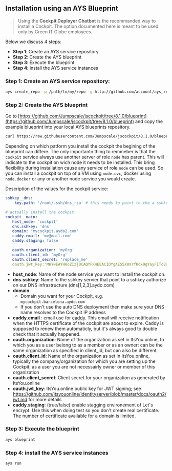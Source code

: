 ## Installation using an AYS Blueprint

> Using the **Cockpit Deployer Chatbot** is the recommanded way to install a Cockpit. The option documented here is meant to be used only by Green IT Globe employees.

Below we discuss 4 steps:
- **Step 1**: Create an AYS service repository
- **Step 2**: Create the AYS blueprint
- **Step 3**: Execute the blueprint
- **Step 4**: install the AYS service instances


### Step 1: Create an AYS service repository:

```bash
ays create_repo -p /path/to/my/repo -g http://github.com/account/ays_repo
```

### Step 2: Create the AYS blueprint

Go to [https://github.com/Jumpscale/jscockpit/tree/8.1.0/blueprint](https://github.com/Jumpscale/jscockpit/tree/8.1.0/blueprint) and copy the example blueprint into your local AYS blueprints repository.

```bash
curl https://raw.githubusercontent.com/Jumpscale/jscockpit/8.1.0/blueprint/ovc_blueprint.yaml > /path/to/my/repo/blueprints/cockpit.yaml
```



Depending on which patform you install the cockpit the begining of the blueprint can differe. The only importantn thing to remmeber is that the `cockpit` service always use another server of role `node` has parent.
This will indicate to the cockpit on wich node it needs to be installed. This bring flexibility during installation cause any service of role `node` can be used.
So you can install a cockpit on top of a VM using `node.ovc`, docker using `node.docker` or any or another node service you would create.

Description of the values for the cockpit service:

```yaml
sshkey__dns:
    key.path: '/root/.ssh/dns_rsa' # this needs to point to the a sshkey authorize on server of our dns infrastructure

# actually install the cockpit
cockpit__main:
   host_node: 'cockpit'
   dns.sshkey: 'dns'
   domain: 'mycockpit.aydo2.com'
   caddy.email: 'me@mail.com'
   caddy.staging: false

   oauth.organization: 'myOrg'
   oauth.client_id: 'myOrg'
   oauth.client_secret: 'replace_me'
   oauth.jwt_key:'MHYwEAYHKoZIzj0CAQYFK4EEACIDYgAES5X8XrfKdx9gYayFITc89wad4usrk0n27MjiGYvqalizeSWTHEpnd7oea9IQ8T5oJjMVH5cc0H5tFSKilFFeh//wngxIyny66+Vq5t5B0V0Ehy01+2ceEon2Y0XDkIKv'

```
- **host_node**: Name of the node service you want to install the cockpit on.
- **dns.sshkey**: Name fo the sshkey servier that point to a sshkey authorize on our DNS infrastructure (dns[1,2,3].aydo.com)
- **domain**:
  - Domain you want for your Cockpit, e.g. `mycockpit.barcelona.aydo.com`
  - If you don't use the auto DNS deployment then make sure your DNS name resolves to the Cockpit IP address
- **caddy.email** : email use for [caddy](https://caddyserver.com/). This email will receive notification when the HTTPS certificate of the cockpit are about to expire. Caddy is supposed to renew them automaticly, but it's always good to double check that it actually happened.
- **oauth.organization**: Name of the organization as set in ItsYou.online, to which you as a user belong to as a member or as an owner; can be the same organization as specified in client_id, but can also be different
- **oauth.client_id**: Name of the organization as set in ItsYou.online, typically the company/organization for which you are setting up the Cockpit; as a user you are not necessairly owner or member of this organization
- **oauth.client_secret**: Client secret for your organization as generated by ItsYou.online
- **oauth.jwt_key**: ItsYou.online public key for JWT signing; see https://github.com/itsyouonline/identityserver/blob/master/docs/oauth2/jwt.md for more details
- **caddy.staging**: (true/false) enable stagging environement of Let's encrypt. Use this when doing test so you don't create real certificate. The number of certificate available for a domain is limited.


### Step 3: Execute the blueprint

```bash
ays blueprint
```


### Step 4: install the AYS service instances

```bash
ays run
```
